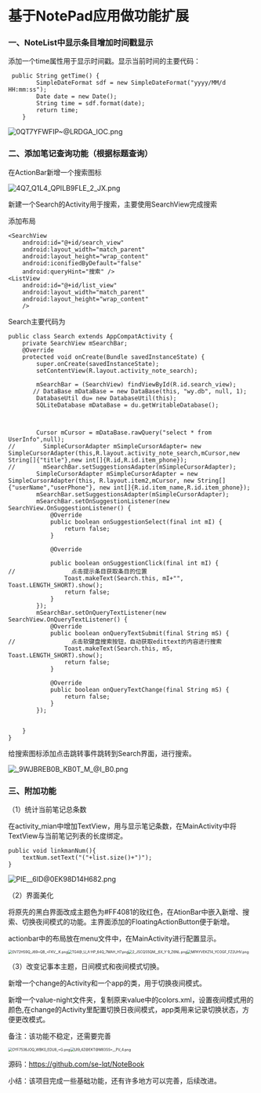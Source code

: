 # 基于NotePad应用做功能扩展

### 一、NoteList中显示条目增加时间戳显示 

添加一个time属性用于显示时间戳。显示当前时间的主要代码：

```
 public String getTime() {
        SimpleDateFormat sdf = new SimpleDateFormat("yyyy/MM/d HH:mm:ss");
        Date date = new Date();
        String time = sdf.format(date);
        return time;
    }
```

![0QT7YFW`FIP~@LR`DGA_IOC.png](https://i.loli.net/2020/12/21/l2DIiq6NQWgr1fk.png)

### 二、添加笔记查询功能（根据标题查询）

在ActionBar新增一个搜索图标

![4Q7_Q1L4_QPILB9FLE_2_JX.png](https://i.loli.net/2020/12/21/Hu2IDkrseA4iBVp.png)

新建一个Search的Activity用于搜索，主要使用SearchView完成搜索

添加布局

```
<SearchView
    android:id="@+id/search_view"
    android:layout_width="match_parent"
    android:layout_height="wrap_content"
    android:iconifiedByDefault="false"
    android:queryHint="搜索" />
<ListView
    android:id="@+id/list_view"
    android:layout_width="match_parent"
    android:layout_height="wrap_content"
    />
```

Search主要代码为

```
public class Search extends AppCompatActivity {
    private SearchView mSearchBar;
    @Override
    protected void onCreate(Bundle savedInstanceState) {
        super.onCreate(savedInstanceState);
        setContentView(R.layout.activity_note_search);

        mSearchBar = (SearchView) findViewById(R.id.search_view);
       // DataBase mDataBase = new DataBase(this, "wy.db", null, 1);
        DatabaseUtil du= new DatabaseUtil(this);
        SQLiteDatabase mDataBase = du.getWritableDatabase();



        Cursor mCursor = mDataBase.rawQuery("select * from UserInfo",null);
//        SimpleCursorAdapter mSimpleCursorAdapter= new SimpleCursorAdapter(this,R.layout.activity_note_search,mCursor,new String[]{"title"},new int[]{R.id,R.id.item_phone});
//        mSearchBar.setSuggestionsAdapter(mSimpleCursorAdapter);
        SimpleCursorAdapter mSimpleCursorAdapter = new SimpleCursorAdapter(this, R.layout.item2,mCursor, new String[]{"userName","userPhone"}, new int[]{R.id.item_name,R.id.item_phone});
        mSearchBar.setSuggestionsAdapter(mSimpleCursorAdapter);
        mSearchBar.setOnSuggestionListener(new SearchView.OnSuggestionListener() {
            @Override
            public boolean onSuggestionSelect(final int mI) {
                return false;
            }

            @Override

            public boolean onSuggestionClick(final int mI) {
//                点击提示条目获取条目的位置
                Toast.makeText(Search.this, mI+"", Toast.LENGTH_SHORT).show();
                return false;
            }
        });
        mSearchBar.setOnQueryTextListener(new SearchView.OnQueryTextListener() {
            @Override
            public boolean onQueryTextSubmit(final String mS) {
//                点击软键盘搜索按钮，自动获取edittext的内容进行搜索
                Toast.makeText(Search.this, mS, Toast.LENGTH_SHORT).show();
                return false;
            }

            @Override
            public boolean onQueryTextChange(final String mS) {
                return false;
            }
        });


    }
}

```

给搜索图标添加点击跳转事件跳转到Search界面，进行搜索。

![_9WJBREB0B_KB0T_M_@I_B0.png](https://i.loli.net/2020/12/21/jYpuCEkvOQ1et69.png)

### 三、附加功能

（1）统计当前笔记总条数

在activity_mian中增加TextView，用与显示笔记条数，在MainActivity中将TextView与当前笔记列表的长度绑定。

```
public void linkmanNum(){
    textNum.setText("("+list.size()+")");
}
```

![PIE__6ID@0`EK98D14`H682.png](https://i.loli.net/2020/12/21/Z9Wge5l8Tqh4BUu.png)

（2）界面美化

将原先的黑白界面改成主题色为#FF4081的玫红色，在AtionBar中嵌入新增、搜索、切换夜间模式的功能。主界面添加的FloatingActionButton便于新增。

actionbar中的布局放在menu文件中，在MainActivity进行配置显示。

<img src="https://i.loli.net/2020/12/21/wtcBV71TdMIpW3R.png" alt="0V72HS9Q_J69~QB_~FKV__K.png" style="zoom:50%;" /><img src="https://i.loli.net/2020/12/21/mryG5zkxlBsKq8Z.png" alt="TG4@_U_A`HP_64Q_7MAH_H7.png" style="zoom: 50%;" /><img src="https://i.loli.net/2020/12/21/ENlzDe4QpxPrakh.png" alt="2_JSCQS5QM__6X_Y`9_Z6NL.png" style="zoom:50%;" /><img src="https://i.loli.net/2020/12/21/faTDb27dW4MNnPu.png" alt="MPAYVEKZ14_YCOGF_FZ2UHV.png" style="zoom:50%;" />

（3）改变记事本主题，日间模式和夜间模式切换。

新增一个change的Activity和一个app的类，用于切换夜间模式。

新增一个value-night文件夹，复制原来value中的colors.xml，设置夜间模式用的颜色,在change的Activity里配置切换日夜间模式，app类用来记录切换状态，方便更改模式。

备注：该功能不稳定，还需要完善

<img src="https://i.loli.net/2020/12/21/ab4t3nXdVq6oZuQ.png" alt="OYF7536JOQ_WBK0_EDU8_~G.png" style="zoom:50%;" /><img src="https://i.loli.net/2020/12/21/VIHypbjDXgCmL3a.png" alt="UI9_4Z@EKT@M83SS~__PV_4.png" style="zoom:50%;" />



源码：https://github.com/se-lqt/NoteBook

小结：该项目完成一些基础功能，还有许多地方可以完善，后续改进。
